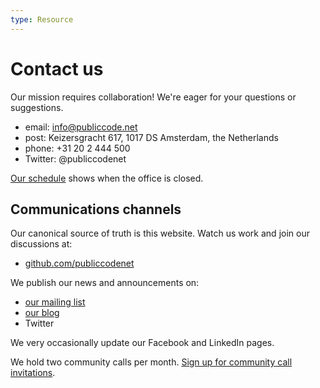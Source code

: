 ```yaml
---
type: Resource
---
```


# Contact us

Our mission requires collaboration! We're eager for your questions or suggestions.

+ email: <info@publiccode.net>
+ post: Keizersgracht 617, 1017 DS Amsterdam, the Netherlands
+ phone: +31 20 2 444 500
+ Twitter: @publiccodenet

[Our schedule](yearly-schedule.md) shows when the office is closed.

## Communications channels

Our canonical source of truth is this website. Watch us work and join our discussions at:

+ [github.com/publiccodenet](https://github.com/publiccodenet/)

We publish our news and announcements on:

+ [our mailing list](https://forms.gle/gn7wR2Eaxbv5g1BF9)
+ [our blog](https://blog.publiccode.net/)
+ Twitter

We very occasionally update our Facebook and LinkedIn pages.

We hold two community calls per month. [Sign up for community call invitations](https://forms.gle/gn7wR2Eaxbv5g1BF9).
